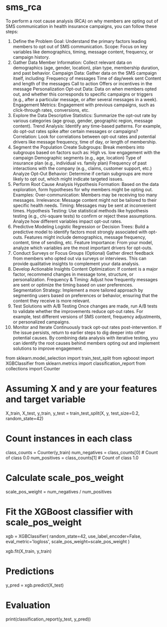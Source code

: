 # sms_rca

To perform a root cause analysis (RCA) on why members are opting out of SMS communication in health insurance campaigns, you can follow these steps:

1. Define the Problem
Goal: Understand the primary factors leading members to opt out of SMS communication.
Scope: Focus on key variables like demographics, timing, message content, frequency, or campaign history.
2. Gather Data
Member Information: Collect relevant data on demographics (age, gender, location), plan type, membership duration, and past behavior.
Campaign Data: Gather data on the SMS campaign itself, including:
Frequency of messages
Time of day/week sent
Content and length of the messages
Call to action
Offers or incentives in the message
Personalization
Opt-out Data: Data on when members opted out, and whether this corresponds to specific campaigns or triggers (e.g., after a particular message, or after several messages in a week).
Engagement Metrics: Engagement with previous campaigns, such as click-through rates, conversions, etc.
3. Explore the Data
Descriptive Statistics: Summarize the opt-out rate by various categories (age group, gender, geographic region, message content).
Trend Analysis: Identify any time-based patterns. For example, do opt-out rates spike after certain messages or campaigns?
Correlation: Look for correlations between opt-out rates and potential drivers like message frequency, time of day, or length of membership.
4. Segment the Population
Create Subgroups: Break members into subgroups based on factors such as:
High vs. low engagement with the campaign
Demographic segments (e.g., age, location)
Type of insurance plan (e.g., individual vs. family plan)
Frequency of past interactions with the company (e.g., claims, customer support, etc.)
Analyze Opt-Out Behavior: Determine if certain subgroups are more likely to opt out, which might indicate targeted issues.
5. Perform Root Cause Analysis
Hypothesis Formation: Based on the data exploration, form hypotheses for why members might be opting out. Examples:
Over-communication: Members may be receiving too many messages.
Irrelevance: Message content might not be tailored to their specific health needs.
Timing: Messages may be sent at inconvenient times.
Hypothesis Testing: Use statistical methods like hypothesis testing (e.g., chi-square tests) to confirm or reject these assumptions. Analyze how different variables impact opt-out rates.
6. Predictive Modeling
Logistic Regression or Decision Trees: Build a predictive model to identify factors most strongly associated with opt-outs. Features might include demographics, message frequency, content, time of sending, etc.
Feature Importance: From your model, analyze which variables are the most important drivers for opt-outs.
7. Conduct Surveys or Focus Groups (Optional)
Gather direct feedback from members who opted out via surveys or interviews. This can provide qualitative insights to complement your data analysis.
8. Develop Actionable Insights
Content Optimization: If content is a major factor, recommend changes in message tone, structure, or personalization.
Frequency & Timing: Adjust how frequently messages are sent or optimize the timing based on user preferences.
Segmentation Strategy: Implement a more tailored approach by segmenting users based on preferences or behavior, ensuring that the content they receive is more relevant.
9. Test Solutions with A/B Testing
Once changes are made, run A/B tests to validate whether the improvements reduce opt-out rates. For example, test different versions of SMS content, frequency adjustments, or personalized campaigns.
10. Monitor and Iterate
Continuously track opt-out rates post-intervention. If the issue persists, return to earlier steps to dig deeper into other potential causes.
By combining data analysis with iterative testing, you can identify the root causes behind members opting out and implement solutions to improve engagement.


from sklearn.model_selection import train_test_split
from xgboost import XGBClassifier
from sklearn.metrics import classification_report
from collections import Counter

# Assuming X and y are your features and target variable
X_train, X_test, y_train, y_test = train_test_split(X, y, test_size=0.2, random_state=42)

# Count instances in each class
class_counts = Counter(y_train)
num_negatives = class_counts[0]  # Count of class 0.0
num_positives = class_counts[1]   # Count of class 1.0

# Calculate scale_pos_weight
scale_pos_weight = num_negatives / num_positives

# Fit the XGBoost classifier with scale_pos_weight
xgb = XGBClassifier(
    random_state=42,
    use_label_encoder=False,
    eval_metric='logloss',
    scale_pos_weight=scale_pos_weight
)

xgb.fit(X_train, y_train)

# Predictions
y_pred = xgb.predict(X_test)

# Evaluation
print(classification_report(y_test, y_pred))